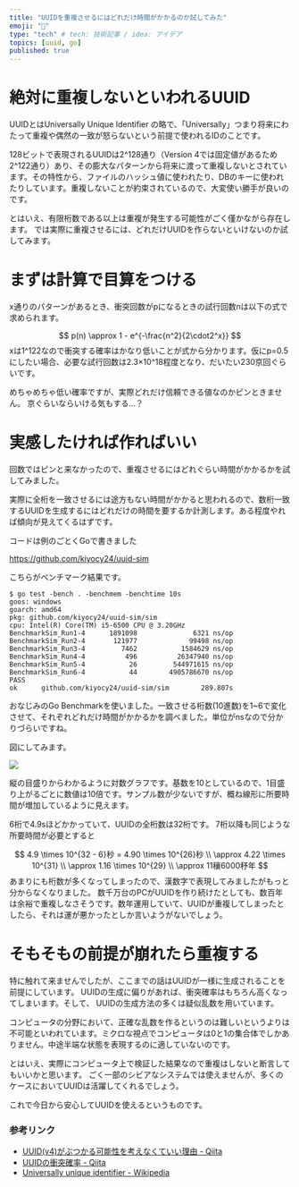 ```yaml
---
title: "UUIDを重複させるにはどれだけ時間がかかるのか試してみた"
emoji: "👻"
type: "tech" # tech: 技術記事 / idea: アイデア
topics: [uuid, go]
published: true
---
```


# 絶対に重複しないといわれるUUID
UUIDとはUniversally Unique Identifier の略で、「Universally」つまり将来にわたって重複や偶然の一致が怒らないという前提で使われるIDのことです。

128ビットで表現されるUUIDは2^128通り（Version 4では固定値があるため2^122通り）あり、その膨大なパターンから将来に渡って重複しないとされています。その特性から、ファイルのハッシュ値に使われたり、DBのキーに使われたりしています。重複しないことが約束されているので、大変使い勝手が良いのです。

とはいえ、有限桁数である以上は重複が発生する可能性がごく僅かながら存在します。
では実際に重複させるには、どれだけUUIDを作らないといけないのか試してみます。



# まずは計算で目算をつける
x通りのパターンがあるとき、衝突回数がpになるときの試行回数nは以下の式で求められます。

$$
p(n) \approx 1 - e^{-\frac{n^2}{2\cdot2^x}}
$$
xは1^122なので衝突する確率はかなり低いことが式から分かります。仮にp=0.5にしたい場合、必要な試行回数は2.3×10^18程度となり、だいたい230京回ぐらいです。

めちゃめちゃ低い確率ですが、実際どれだけ信頼できる値なのかピンときません。
京ぐらいならいける気もする…？

# 実感したければ作ればいい
回数ではピンと来なかったので、重複させるにはどれぐらい時間がかかるかを試してみました。

実際に全桁を一致させるには途方もない時間がかかると思われるので、数桁一致するUUIDを生成するにはどれだけの時間を要するか計測します。ある程度やれば傾向が見えてくるはずです。

コードは例のごとくGoで書きました

https://github.com/kiyocy24/uuid-sim



こちらがベンチマーク結果です。

```shell
$ go test -bench . -benchmem -benchtime 10s
goos: windows
goarch: amd64
pkg: github.com/kiyocy24/uuid-sim/sim
cpu: Intel(R) Core(TM) i5-6500 CPU @ 3.20GHz
BenchmarkSim_Run1-4      1891098              6321 ns/op
BenchmarkSim_Run2-4       121977             99498 ns/op
BenchmarkSim_Run3-4         7462           1584629 ns/op
BenchmarkSim_Run4-4          496          26347940 ns/op
BenchmarkSim_Run5-4           26         544971615 ns/op
BenchmarkSim_Run6-4           44        4905786670 ns/op
PASS
ok      github.com/kiyocy24/uuid-sim/sim        289.807s
```

おなじみのGo Benchmarkを使いました。一致させる桁数(10進数)を1~6で変化させて、それぞれどれだけ時間がかかるかを調べました。単位がnsなので分かりづらいですね。

図にしてみます。

![](https://storage.googleapis.com/zenn-user-upload/b499289c4fc5d8e59cdcd188.png)

縦の目盛りからわかるように対数グラフです。基数を10としているので、1目盛り上がるごとに数値は10倍です。サンプル数が少ないですが、概ね線形に所要時間が増加しているように見えます。

6桁で4.9sほどかかっていて、UUIDの全桁数は32桁です。
7桁以降も同じような所要時間が必要とすると


$$
4.9 \times 10^{32 - 6}秒 = 4.90 \times 10^{26}秒 \\
\approx 4.22 \times 10^{31} \\
\approx 1.16 \times 10^{29} \\
\approx 11穰6000𥝱年
$$
あまりにも桁数が多くなってしまったので、漢数字で表現してみましたがもっと分からなくなりました。
数千万台のPCがUUIDを作り続けたとしても、数百年は余裕で重複しなさそうです。数年運用していて、UUIDが重複してしまったとしたら、それは運が悪かったとしか言いようがないでしょう。



# そもそもの前提が崩れたら重複する

特に触れて来ませんでしたが、ここまでの話はUUIDが一様に生成されることを前提にしています。
UUIDの生成に偏りがあれば、衝突確率はもちろん高くなってしまいます。そして、 UUIDの生成方法の多くは疑似乱数を用いています。

コンピュータの分野において、正確な乱数を作るというのは難しいというよりは不可能といわれています。ミクロな視点でコンピュータは0と1の集合体でしかありません。中途半端な状態を表現するのに適していないのです。

とはいえ、実際にコンピュータ上で検証した結果なので重複はしないと断言してもいいかと思います。
ごく一部のシビアなシステムでは使えませんが、多くのケースにおいてUUIDは活躍してくれるでしょう。

これで今日から安心してUUIDを使えるというものです。



### 参考リンク

- [UUID(v4)がぶつかる可能性を考えなくていい理由 - Qiita](https://qiita.com/ta_ta_ta_miya/items/1f8f71db3c1bf2dfb7ea)
- [UUIDの衝突確率 - Qiita](https://qiita.com/kiririmode/items/9ddf7f2aec6e8ba4dc7f)
- [Universally unique identifier - Wikipedia](https://en.wikipedia.org/wiki/Universally_unique_identifier)
